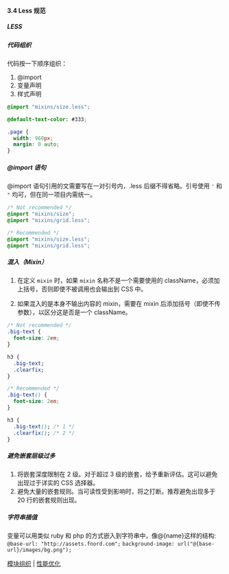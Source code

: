 #### 3.4 Less 规范

##### LESS

##### 代码组织

代码按一下顺序组织：

1.  @import
2.  变量声明
3.  样式声明

```css
@import "mixins/size.less";

@default-text-color: #333;

.page {
  width: 960px;
  margin: 0 auto;
}
```

##### @import 语句

@import 语句引用的文需要写在一对引号内，.less 后缀不得省略。引号使用 `'` 和 `"` 均可，但在同一项目内需统一。

```css
/* Not recommended */
@import "mixins/size";
@import "mixins/grid.less";

/* Recommended */
@import "mixins/size.less";
@import "mixins/grid.less";
```

##### 混入（Mixin）

1.  在定义 `mixin` 时，如果 `mixin` 名称不是一个需要使用的 className，必须加上括号，否则即使不被调用也会输出到 CSS 中。

2.  如果混入的是本身不输出内容的 mixin，需要在 mixin 后添加括号（即使不传参数），以区分这是否是一个 className。

```css
/* Not recommended */
.big-text {
  font-size: 2em;
}

h3 {
  .big-text;
  .clearfix;
}

/* Recommended */
.big-text() {
  font-size: 2em;
}

h3 {
  .big-text(); /* 1 */
  .clearfix(); /* 2 */
}
```

##### 避免嵌套层级过多

1.  将嵌套深度限制在 2 级。对于超过 3 级的嵌套，给予重新评估。这可以避免出现过于详实的 CSS 选择器。
2.  避免大量的嵌套规则。当可读性受到影响时，将之打断。推荐避免出现多于 20 行的嵌套规则出现。

##### 字符串插值

变量可以用类似 ruby 和 php 的方式嵌入到字符串中，像@{name}这样的结构: `@base-url: "http://assets.fnord.com";` `background-image: url("@{base-url}/images/bg.png");`

<a href="模块组织.md">模块组织</a> | <a href="性能优化.md">性能优化</a>
